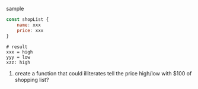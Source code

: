 sample

```js
const shopList {
    name: xxx
    price: xxx
}
```

```shell
# result
xxx = high
yyy = low
xzz: high
```

1. create a function that could illiterates tell the price high/low with $100 of shopping list?
